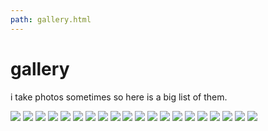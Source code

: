 ```yaml
---
path: gallery.html
---
```

# gallery

i take photos sometimes so here is a big list of them.

<a href="/assets/gallery/GAL-01.jpg" target="_blank"><img class="gallery" src="/assets/gallery/GAL-01T.jpg"></a>
<a href="/assets/gallery/GAL-02.jpg" target="_blank"><img class="gallery" src="/assets/gallery/GAL-02T.jpg"></a>
<a href="/assets/gallery/GAL-03.jpg" target="_blank"><img class="gallery" src="/assets/gallery/GAL-03T.jpg"></a>
<a href="/assets/gallery/GAL-04.jpg" target="_blank"><img class="gallery" src="/assets/gallery/GAL-04T.jpg"></a>
<a href="/assets/gallery/GAL-05.jpg" target="_blank"><img class="gallery" src="/assets/gallery/GAL-05T.jpg"></a>
<a href="/assets/gallery/GAL-06.jpg" target="_blank"><img class="gallery" src="/assets/gallery/GAL-06T.jpg"></a>
<a href="/assets/gallery/GAL-07.jpg" target="_blank"><img class="gallery" src="/assets/gallery/GAL-07T.jpg"></a>
<a href="/assets/gallery/GAL-08.jpg" target="_blank"><img class="gallery" src="/assets/gallery/GAL-08T.jpg"></a>
<a href="/assets/gallery/GAL-09.jpg" target="_blank"><img class="gallery" src="/assets/gallery/GAL-09T.jpg"></a>
<a href="/assets/gallery/GAL-10.jpg" target="_blank"><img class="gallery" src="/assets/gallery/GAL-10T.jpg"></a>
<a href="/assets/gallery/GAL-11.jpg" target="_blank"><img class="gallery" src="/assets/gallery/GAL-11T.jpg"></a>
<a href="/assets/gallery/GAL-12.jpg" target="_blank"><img class="gallery" src="/assets/gallery/GAL-12T.jpg"></a>
<a href="/assets/gallery/GAL-13.jpg" target="_blank"><img class="gallery" src="/assets/gallery/GAL-13T.jpg"></a>
<a href="/assets/gallery/GAL-14.jpg" target="_blank"><img class="gallery" src="/assets/gallery/GAL-14T.jpg"></a>
<a href="/assets/gallery/GAL-15.jpg" target="_blank"><img class="gallery" src="/assets/gallery/GAL-15T.jpg"></a>
<a href="/assets/gallery/GAL-16.jpg" target="_blank"><img class="gallery" src="/assets/gallery/GAL-16T.jpg"></a>
<a href="/assets/gallery/GAL-17.jpg" target="_blank"><img class="gallery" src="/assets/gallery/GAL-17T.jpg"></a>
<a href="/assets/gallery/GAL-18.jpg" target="_blank"><img class="gallery" src="/assets/gallery/GAL-18T.jpg"></a>
<a href="/assets/gallery/GAL-19.jpg" target="_blank"><img class="gallery" src="/assets/gallery/GAL-19T.jpg"></a>
<a href="/assets/gallery/GAL-20.jpg" target="_blank"><img class="gallery" src="/assets/gallery/GAL-20T.jpg"></a>


